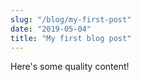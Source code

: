 ```yaml
---
slug: "/blog/my-first-post"
date: "2019-05-04"
title: "My first blog post"
---
```


Here's some quality content!
